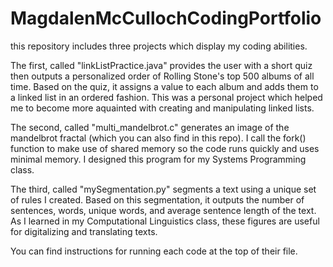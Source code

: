 # MagdalenMcCullochCodingPortfolio
this repository includes three projects which display my coding abilities. 

The first, called "linkListPractice.java" provides the user with a short quiz then outputs a personalized order of Rolling Stone's top 500 albums of all time. Based on the quiz, it assigns a value to each album and adds them to a linked list in an ordered fashion. This was a personal project which helped me to become more aquainted with creating and manipulating linked lists.

The second, called "multi_mandelbrot.c" generates an image of the mandelbrot fractal (which you can also find in this repo). I call the fork() function to make use of shared memory so the code runs quickly and uses minimal memory. I designed this program for my Systems Programming class.  

The third, called "mySegmentation.py" segments a text using a unique set of rules I created. Based on this segmentation, it outputs the number of sentences, words, unique words, and average sentence length of the text. As I learned in my Computational Linguistics class, these figures are useful for digitalizing and translating texts. 

You can find instructions for running each code at the top of their file. 
